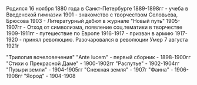 Родился 16 ноября 1880 года в Санкт-Петербурге
1889-1898гг - учеба в Введенской гимназии
1901 - знакомство с творчеством Соловьева, Брюсова
1903 - Литературный дебют в журнале "Новый путь"
1905-1907гг - Отход от символизма, появление соц.тематики в творчестве
1909-1911гг - путешествие по Европе
1916-1917 - призван в армию
1917-1920 - принял революцию. Разочаровался в революции
Умер 7 августа 1921г

"Трилогия вочеловечения"
"Ante lucem" - первый сборник - 1898-1900гг
"Стихи о Прекрасной Даме" - 1900-1902гг
"Распутье" - 1902-1904гг
"Пузыри земли" - 1904-1905гг
"Снежная земля" - 1907г
"Фаина" - 1906-1908гг
"Яород" - 1904-1908


